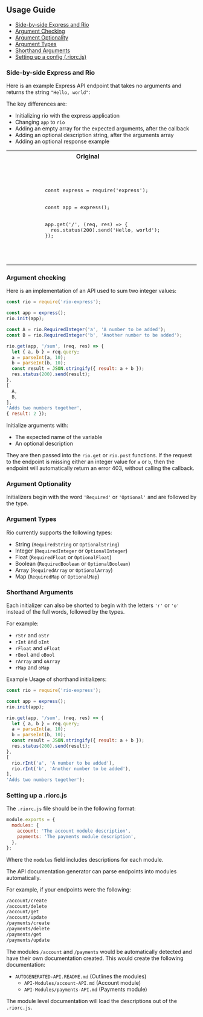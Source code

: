 ## Usage Guide

- [Side-by-side Express and Rio](#side-by-side-express-and-rio)
- [Argument Checking](#argument-checking)
- [Argument Optionality](#argument-optionality)
- [Argument Types](#argument-types)
- [Shorthand Arguments](#shorthand-arguments)
- [Setting up a config (.riorc.js)](#setting-up-a-riorcjs)

### Side-by-side Express and Rio

Here is an example Express API endpoint that takes no arguments and returns the string `"Hello, world"`:

The key differences are:
- Initializing rio with the express application
- Changing `app` to `rio`
- Adding an empty array for the expected arguments, after the callback
- Adding an optional description string, after the arguments array
- Adding an optional response example


<table>    
  <tr>    
    <th>Original</th>    
    <th>Updated</th>    
  </tr>    
  <tr>    
    <td>    
      <pre>    
            const express = require('express');
            <br>
            const app = express();
            <br>
            app.get('/', (req, res) => {  
              res.status(200).send('Hello, world');  
            });
      </pre>    
    </td>    
    <td>    
      <pre>    
            const express = require('express');
            const rio = require('rio-express');
            <br>
            const app = express();
            rio.init(app);
            <br>
            app.get('/', (req, res) => {  
              res.status(200).send('Hello, world');  
            },
            [],
            'Returns the string \'Hello, world\'',
            'Hello, world');  
      </pre>    
    </td>    
  </tr>    
</table>

### Argument checking
Here is an implementation of an API used to sum two integer values:

```javascript
const rio = require('rio-express');

const app = express();
rio.init(app);

const A = rio.RequiredInteger('a', 'A number to be added');
const B = rio.RequiredInteger('b', 'Another number to be added');

rio.get(app, '/sum', (req, res) => {
  let { a, b } = req.query;
  a = parseInt(a, 10);
  b = parseInt(b, 10);
  const result = JSON.stringify({ result: a + b });
  res.status(200).send(result);
},
[
  A,
  B,
],
'Adds two numbers together',
{ result: 2 });
```

Initialize arguments with:
- The expected name of the variable
- An optional description

They are then passed into the `rio.get` or `rio.post` functions. If the request to the endpoint is missing either an integer value for `a` or `b`, then the endpoint will automatically return an error 403, without calling the callback.

### Argument Optionality
Initializers begin with the word `'Required'` or `'Optional'` and are followed by the type.

### Argument Types
Rio currently supports the following types:
- String (`RequiredString` or `OptionalString`)
- Integer (`RequiredInteger` or `OptionalInteger`)
- Float (`RequiredFloat` or `OptionalFloat`)
- Boolean (`RequiredBoolean` or `OptionalBoolean`)
- Array (`RequiredArray` or `OptionalArray`)
- Map (`RequiredMap` or `OptionalMap`)

### Shorthand Arguments
Each initializer can also be shorted to begin with the letters `'r'` or `'o'` instead of the full words, followed by the types.

For example:
- `rStr` and `oStr`
- `rInt` and `oInt`
- `rFloat` and `oFloat`
- `rBool` and `oBool`
- `rArray` and `oArray`
- `rMap` and `oMap`

Example Usage of shorthand initializers:
```javascript
const rio = require('rio-express');

const app = express();
rio.init(app);

rio.get(app, '/sum', (req, res) => {
  let { a, b } = req.query;
  a = parseInt(a, 10);
  b = parseInt(b, 10);
  const result = JSON.stringify({ result: a + b });
  res.status(200).send(result);
},
[
  rio.rInt('a', 'A number to be added'),
  rio.rInt('b', 'Another number to be added'),
],
'Adds two numbers together');
```

### Setting up a .riorc.js
The `.riorc.js` file should be in the following format:
```javascript
module.exports = {
  modules: {
    account: 'The account module description',
    payments: 'The payments module description',
  },
};
```

Where the `modules` field includes descriptions for each module.

The API documentation generator can parse endpoints into modules automatically.

For example, if your endpoints were the following:
```bash
/account/create
/account/delete
/account/get
/account/update
/payments/create
/payments/delete
/payments/get
/payments/update
```

The modules `/account` and `/payments` would be automatically detected and have their own documentation created. This would create the following documentation: 
- `AUTOGENERATED-API.README.md` (Outlines the modules)
    - `API-Modules/account-API.md` (Account module)
    - `API-Modules/payments-API.md` (Payments module)

The module level documentation will load the descriptions out of the `.riorc.js`. 
